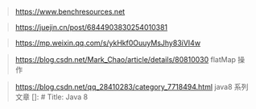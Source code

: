 >https://www.benchresources.net

>https://juejin.cn/post/6844903830254010381

>https://mp.weixin.qq.com/s/ykHkf0OuuyMsJhy83iVI4w

>https://blog.csdn.net/Mark_Chao/article/details/80810030 flatMap 操作

>https://blog.csdn.net/qq_28410283/category_7718494.html java8 系列文章
[]: # Title: Java 8